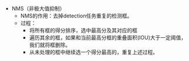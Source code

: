 


- NMS（非极大值抑制）  
  - NMS的作用：去掉detection任务重复的检测框。
  - 过程：  
    - 将所有框的得分排序，选中最高分及其对应的框  
    - 遍历其余的框，如果和当前最高分框的重叠面积(IOU)大于一定阈值，我们就将框删除。
    - 从未处理的框中继续选一个得分最高的，重复上述过程。
<!--stackedit_data:
eyJoaXN0b3J5IjpbLTc2MTg1OTA2MCwtMTI5OTQxMjE0MF19
-->